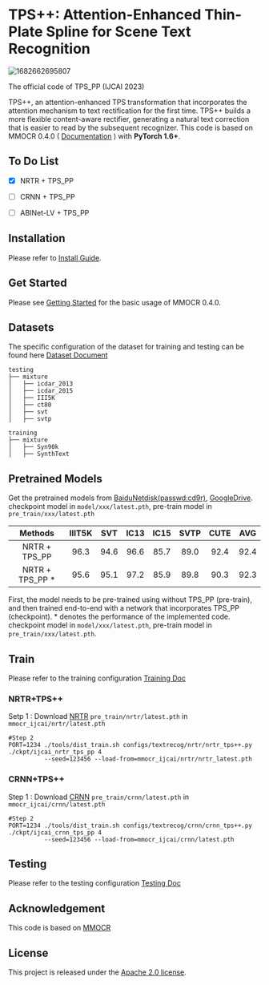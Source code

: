 # TPS++: Attention-Enhanced Thin-Plate Spline for Scene Text Recognition
![1682662695807](https://user-images.githubusercontent.com/39580716/235069522-7e7c5013-9782-4b46-b757-0472df4c56b2.png)

The official code of TPS_PP (IJCAI 2023)

TPS++, an attention-enhanced TPS transformation that incorporates the attention mechanism to text rectification for the first time.  TPS++ builds a more flexible content-aware rectifier, generating a natural text correction that is easier to read by the subsequent recognizer. This code is based on MMOCR 0.4.0 ( [Documentation](https://mmocr.readthedocs.io/en/latest/) ) with **PyTorch 1.6+**.

## To Do List
* [x] NRTR + TPS_PP
* [ ] CRNN + TPS_PP
* [ ] ABINet-LV + TPS_PP


## Installation

Please refer to [Install Guide](https://github.com/simplify23/TPS_PP/blob/main/docs/en/install.md).

## Get Started

Please see [Getting Started](https://github.com/simplify23/TPS_PP/blob/main/docs/en/getting_started.md) for the basic usage of MMOCR 0.4.0.

## Datasets
The specific configuration of the dataset for training and testing can be found here [Dataset Document](https://github.com/simplify23/TPS_PP/blob/main/docs/en/datasets/recog.md)
```
testing 
├── mixture
│   ├── icdar_2013
│   ├── icdar_2015
│   ├── III5K
│   ├── ct80
│   ├── svt
│   ├── svtp

training
├── mixture
│   ├── Syn90k
│   ├── SynthText
```


## Pretrained Models

Get the pretrained models from [BaiduNetdisk(passwd:cd9r)](https://pan.baidu.com/s/1qdFBhC-6Ahb6EID5UGyMiQ?pwd=cd9r), [GoogleDrive](https://drive.google.com/drive/folders/13695D2VuzgI9ICFE9_Ed3ZKR9phm9KYG?usp=share_link). 
checkpoint model in `model/xxx/latest.pth`, pre-train model in `pre_train/xxx/latest.pth`

|        Methods       	           |        IIIT5K       	| SVT       	| IC13        	| IC15      	| SVTP      	| CUTE      	| AVG
|:------------------:              |:------------------:	|:---------:	|:------:   	|:---------:	|:---------:	|:---------:	|:---------:
|       NRTR + TPS_PP      	           |         96.3           |    94.6   	|    96.6   	|    85.7   	|    89.0       |    92.4       | 92.4
|       NRTR + TPS_PP *      | 	     95.6          |    95.1 	    |    97.2   	|    85.9   	|   89.8       |    90.3       | 92.3

First, the model needs to be pre-trained using without TPS_PP (pre-train), and then trained end-to-end with a network that incorporates TPS_PP (checkpoint). * denotes the performance of the implemented code. checkpoint model in `model/xxx/latest.pth`, pre-train model in `pre_train/xxx/latest.pth`.

## Train
Please refer to the training configuration [Training Doc](https://github.com/simplify23/TPS_PP/blob/main/docs/en/training.md)

### NRTR+TPS++

Setp 1 : Download [NRTR](https://pan.baidu.com/s/1qdFBhC-6Ahb6EID5UGyMiQ?pwd=cd9r) `pre_train/nrtr/latest.pth` in `mmocr_ijcai/nrtr/latest.pth`


```
#Step 2
PORT=1234 ./tools/dist_train.sh configs/textrecog/nrtr/nrtr_tps++.py ./ckpt/ijcai_nrtr_tps_pp 4 
          --seed=123456 --load-from=mmocr_ijcai/nrtr/nrtr_latest.pth
```

### CRNN+TPS++
Step 1 : Download [CRNN](https://pan.baidu.com/s/1qdFBhC-6Ahb6EID5UGyMiQ?pwd=cd9r) `pre_train/crnn/latest.pth` in `mmocr_ijcai/crnn/latest.pth`


```
#Step 2
PORT=1234 ./tools/dist_train.sh configs/textrecog/crnn/crnn_tps++.py ./ckpt/ijcai_crnn_tps_pp 4 
          --seed=123456 --load-from=mmocr_ijcai/crnn/latest.pth
```

## Testing
Please refer to the testing configuration [Testing Doc](https://github.com/simplify23/TPS_PP/blob/main/docs/en/testing.md)



## Acknowledgement

This code is based on [MMOCR](https://github.com/open-mmlab/mmocr)  

## License

This project is released under the [Apache 2.0 license](LICENSE).

